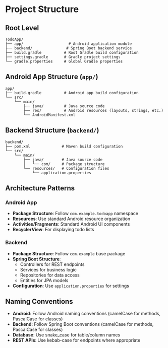 # Project Structure

## Root Level
```
TodoApp/
├── app/                    # Android application module
├── backend/               # Spring Boot backend service
├── build.gradle          # Root Gradle build configuration
├── settings.gradle       # Gradle project settings
└── gradle.properties     # Global Gradle properties
```

## Android App Structure (`app/`)
```
app/
├── build.gradle          # Android app build configuration
└── src/
    └── main/
        ├── java/         # Java source code
        ├── res/          # Android resources (layouts, strings, etc.)
        └── AndroidManifest.xml
```

## Backend Structure (`backend/`)
```
backend/
├── pom.xml              # Maven build configuration
└── src/
    └── main/
        ├── java/        # Java source code
        │   └── com/     # Package structure
        └── resources/   # Configuration files
            └── application.properties
```

## Architecture Patterns

### Android App
- **Package Structure**: Follow `com.example.todoapp` namespace
- **Resources**: Use standard Android resource organization
- **Activities/Fragments**: Standard Android UI components
- **RecyclerView**: For displaying todo lists

### Backend
- **Package Structure**: Follow `com.example` base package
- **Spring Boot Structure**:
  - Controllers for REST endpoints
  - Services for business logic
  - Repositories for data access
  - Entities for JPA models
- **Configuration**: Use `application.properties` for settings

## Naming Conventions
- **Android**: Follow Android naming conventions (camelCase for methods, PascalCase for classes)
- **Backend**: Follow Spring Boot conventions (camelCase for methods, PascalCase for classes)
- **Database**: Use snake_case for table/column names
- **REST APIs**: Use kebab-case for endpoints where appropriate